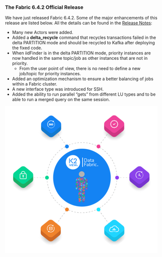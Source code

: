 ### The Fabric 6.4.2 Official Release
We have just released Fabric 6.4.2. Some of the major enhancements of this release are listed below. All the details can be found in the [Release Notes](https://support.k2view.com/Academy_6.4/Release%20Notes/V6.4/Fabric_Release%20Notes%20V6.4.2.pdf.html):
- Many new Actors were added.
- Added a **delta_recycle** command  that recycles transactions failed in the delta PARTITION mode and should be recycled to Kafka after deploying the fixed code.
- When iidFinder is in the delta PARTITION mode, priority instances are now handled in the same topic/job as other instances that are not in priority.
   - From the user point of view, there is no need to define a new job/topic for priority instances.   
- Added an optimization mechanism to ensure a better balancing of jobs within a Fabric cluster.
- A new interface type was introduced for SSH.
- Added the ability to run parallel “gets” from different LU types and to be able to run a merged     query on the same session.

![image](images/use_cases.png)
